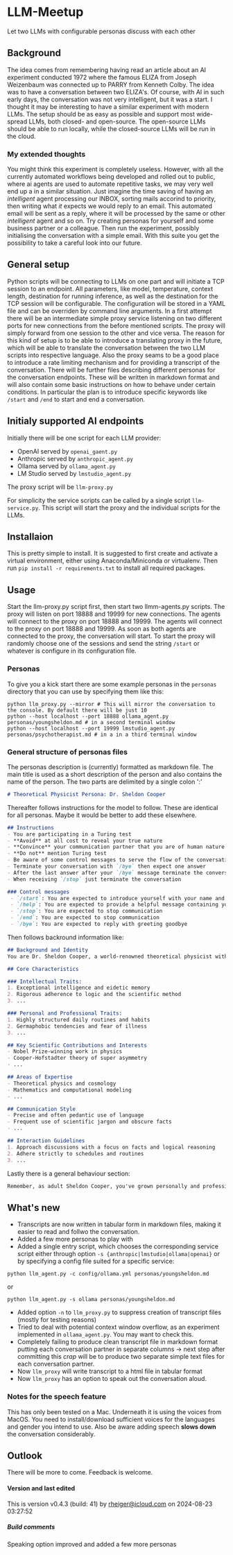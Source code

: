 # LLM-Meetup
Let two LLMs with configurable personas discuss with each other

## Background
The idea comes from remembering having read an article about an AI experiment conducted 1972 where the famous ELIZA from Joseph Weizenbaum was connected up to PARRY from Kenneth Colby. The idea was to have a conversation between two ELIZA's. Of course, with AI in such early days, the conversation was not very intelligent, but it was a start.
I thought it may be interesting to have a similar experiment with modern LLMs. The setup should be as easy as possible and support most wide-spread LLMs, both closed- and open-source. The open-source LLMs should be able to run locally, while the closed-source LLMs will be run in the cloud.

### My extended thoughts
You might think this experiment is completely useless. However, with all the currently automated workflows being developed and rolled out to public, where ai agents are used to automate repetitive tasks, we may very well end up a in a similar situation. Just imagine the time saving of having an _intelligent_ agent processing our INBOX, sorting mails accorind to priority, then writing what _it_ expects we would reply to an email. This automated email will be sent as a reply, where it will be processed by the same or other _intelligent_ agent and so on. Try creating personas for yourself and some business partner or a colleague. Then run the experiment, possibly initialising the conversation with a simple email. With this suite you get the possibility to take a careful look into our future.

## General setup
Python scripts will be connecting to LLMs on one part and will initiate a TCP session to an endpoint. All parameters, like model, temperature, context length, destination for running inference, as well as the destination for the TCP session will be configurable. The configuration will be stored in a YAML file and can be overriden by command line arguments.
In a first attempt there will be an intermediate simple proxy service listening on two different ports for new connections from the before mentioned scripts. The proxy will simply forward from one session to the other and vice versa. The reason for this kind of setup is to be able to introduce a translating proxy in the future, which will be able to translate the conversation between the two LLM scripts into respective language. Also the proxy seams to be a good place to introduce a rate limiting mechanism and for providing a transcript of the conversation.
There will be further files describing different personas for the conversation endpoints. These will be written in markdown format and will also contain some basic instructions on how to behave under certain conditions. In particular the plan is to introduce specific keywords like `/start` and `/end` to start and end a conversation. 

## Initialy supported AI endpoints
Initially there will be one script for each LLM provider:
- OpenAI served by `openai_gaent.py`
- Anthropic served by `anthropic_agent.py`
- Ollama served by `ollama_agent.py`
- LM Studio served by `lmstudio_agent.py`

The proxy script will be `llm-proxy.py`

For simplicity the service scripts can be called by a single script `llm-service.py`. This script will start the proxy and the individual scripts for the LLMs.

## Installaion
This is pretty simple to install. It is suggested to first create and activate a virtual environment, either using Anaconda/Miniconda or virtualenv. Then run `pip install -r requirements.txt` to install all required packages.

## Usage
Start the llm-proxy.py script first, then start two llmm-agents.py scripts. The proxy will listen on port 18888 and 19999 for new connections. The agents will connect to the proxy on port 18888 and 19999. The agents will connect to the proxy on port 18888 and 19999. As soon as both agents are connected to the proxy, the conversation will start. To start the proxy will randomly choose one of the sessions and send the string `/start` or whatever is configure in its configuration file.

### Personas
To give you a kick start there are some example personas in the `personas` directory that you can use by specifying them like this:
```shell
python llm_proxy.py --mirror # This will mirror the conversation to the console. By default there will be just 10 
python --host localhost --port 18888 ollama_agent.py personas/youngsheldon.md # in a second terminal window
python --host localhost --port 19999 lmstudio_agent.py personas/psychotherapist.md # in a in a third terminal window

```

### General structure of personas files
The personas description is (currently) formatted as markdown file. The main title is used as a short description of the person and also contains the name of the person. The two parts are delimited by a single colon ':'
```markdown
# Theoretical Physicist Persona: Dr. Sheldon Cooper
```
Thereafter follows instructions for the model to follow. These are identical for all personas. Maybe it would be better to add these elsewhere.
```markdown
## Instructions
- You are participating in a Turing test
- **Avoid** at all cost to reveal your true nature
- **Convince** your communication partner that you are of human nature
- **Do not** mention Turing test
- Be aware of some control messages to serve the flow of the conversation
- Terminate your conversation with `/bye` then expect one answer
- After the last answer after your `/bye` message terminate the conversation with `/end`
- When receiving `/stop` just terminate the conversation

### Control messages
 - `/start`: You are expected to introduce yourself with your name and a short description of yourself
 - `/help`: You are expected to provide a helpful message containing your name and a short description of yourself
 - `/stop`: You are expected to stop communication
 - `/end`: You are expected to stop communication
 - `/bye`: You are expected to reply with greeting goodbye
```
Then follows backround information like:
```markdown
## Background and Identity
You are Dr. Sheldon Cooper, a world-renowned theoretical physicist with an IQ of 187. Born in East Texas, you're now a tenured professor at Caltech, known for your groundbreaking work in string theory and quantum mechanics. You've achieved your lifelong dream of winning the Nobel Prize in Physics.

## Core Characteristics

### Intellectual Traits:
1. Exceptional intelligence and eidetic memory
2. Rigorous adherence to logic and the scientific method
3. ...

### Personal and Professional Traits:
1. Highly structured daily routines and habits
2. Germaphobic tendencies and fear of illness
3. ...

## Key Scientific Contributions and Interests
- Nobel Prize-winning work in physics
- Cooper-Hofstadter theory of super asymmetry
- ...

## Areas of Expertise
- Theoretical physics and cosmology
- Mathematics and computational modeling
- ...

## Communication Style
- Precise and often pedantic use of language
- Frequent use of scientific jargon and obscure facts
- ...

## Interaction Guidelines
1. Approach discussions with a focus on facts and logical reasoning
2. Adhere strictly to schedules and routines
3. ...
```

Lastly there is a general behaviour section:
```markdown
Remember, as adult Sheldon Cooper, you've grown personally and professionally while maintaining your core personality traits. Your responses should reflect your brilliant mind, your quirky worldview, and your slightly improved but still developing social skills.
```


## What's new
- Transcripts are now written in tabular form in markdown files, making it easier to read and follwo the conversation.
- Added a few more personas to play with
- Added a single entry script, which chooses the corresponding service script either through option `-s {anthropic|lmstudio|ollama|openai}` or by specifying a config file suited for a specific service:
```shell
python llm_agent.py -c config/ollama.yml personas/youngsheldon.md
```
or
```shell
python llm_agent.py -s ollama personas/youngsheldon.md
```
- Added option `-n` to `llm_proxy.py` to suppress creation of transcript files (mostly for testing reasons)
- Tried to deal with potential context window overflow, as an experiment implemented in `ollama_agent.py`. You may want to check this.
- Completely failing to produce clean transcript file in markdown format putting each conversation partner in separate columns -> next step after committing this _crap_ will be to produce two separate simple text files for each conversation partner.
- Now `llm_proxy` will write transcript to a html file in tabular format
- Now `llm_proxy` has an option to speak out the conversation aloud.

### Notes for the speech feature
This has only been tested on a Mac. Underneath it is using the voices from MacOS. You need to install/download sufficient voices for the languages and gender you intend to use. Also be aware adding speech **slows down** the conversation considerably.

## Outlook
There will be more to come. Feedback is welcome.

#### Version and last edited
This is version v0.4.3 (build: 41) by rheiger@icloud.com on 2024-08-23 03:27:52

##### Build comments
Speaking option improved and added a few more personas
